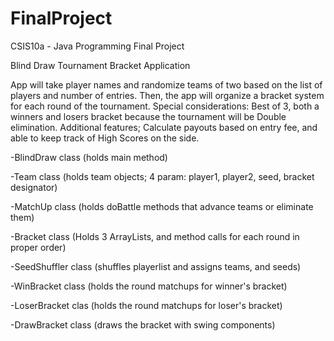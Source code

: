 FinalProject
============
CSIS10a - Java Programming Final Project


Blind Draw Tournament Bracket Application


App will take player names and randomize teams of two based on the list of players and number of entries.
Then, the app will organize a bracket system for each round of the tournament. Special considerations:
Best of 3, both a winners and losers bracket because the tournament will be Double elimination. Additional features;
Calculate payouts based on entry fee, and able to keep track of High Scores on the side. 


-BlindDraw class (holds main method)

-Team class (holds team objects; 4 param: player1, player2, seed, bracket designator)

-MatchUp class (holds doBattle methods that advance teams or eliminate them)

-Bracket class (Holds 3 ArrayLists, and method calls for each round in proper order)

-SeedShuffler class (shuffles playerlist and assigns teams, and seeds)

-WinBracket class (holds the round matchups for winner's bracket)

-LoserBracket clas (holds the round matchups for loser's bracket)

-DrawBracket class (draws the bracket with swing components)
